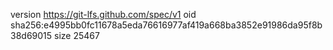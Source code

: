 version https://git-lfs.github.com/spec/v1
oid sha256:e4995bb0fc11678a5eda76616977af419a668ba3852e91986da95f8b38d69015
size 25467
